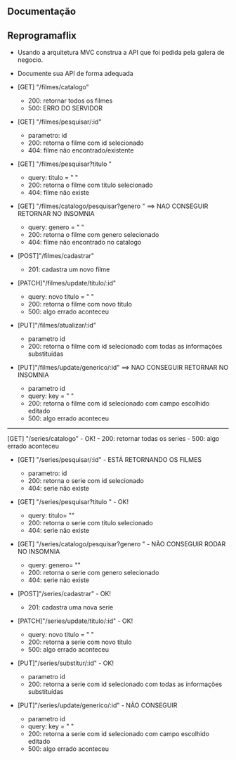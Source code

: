 ## Documentação

## Reprogramaflix

- Usando a arquitetura MVC construa a API  que foi pedida pela galera de negocio.
- Documente sua API de forma adequada


- [GET] "/filmes/catalogo" 
    - 200: retornar todos os filmes
    - 500: ERRO DO SERVIDOR                           

- [GET] "/filmes/pesquisar/:id" 
    - parametro: id
    - 200: retorna o filme com id selecionado
    - 404: filme não encontrado/existente                                

- [GET] "/filmes/pesquisar?titulo "
    - query: titulo = " "
    - 200: retorna o filme com titulo selecionado
    - 404: filme não existe                                

- [GET] "/filmes/catalogo/pesquisar?genero " ==> NAO CONSEGUIR RETORNAR NO INSOMNIA
    - query: genero = " "
    - 200: retorna o filme com genero selecionado
    - 404: filme não encontrado no catalogo

- [POST]"/filmes/cadastrar" 
    - 201: cadastra um novo filme                          

- [PATCH]"/filmes/update/titulo/:id"
    - query: novo titulo = " "
    - 200: retorna o filme com novo titulo   
    - 500: algo errado aconteceu                

- [PUT]"/filmes/atualizar/:id" 
    - parametro id
    - 200: retorna o filme com id selecionado com todas as informações substituídas

- [PUT]"/filmes/update/generico/:id" ==> NAO CONSEGUIR RETORNAR NO INSOMNIA
    - parametro id
    - query: key = " "
    - 200: retorna o filme com id selecionado com campo escolhido editado
    - 500: algo errado aconteceu 

***************************

 [GET] "/series/catalogo" - OK!
    - 200: retornar todas os series
    - 500: algo errado aconteceu                            

- [GET] "/series/pesquisar/:id"  - ESTÁ RETORNANDO OS FILMES
    - parametro: id
    - 200: retorna o serie com id selecionado
    - 404: serie não existe                                 

- [GET] "/series/pesquisar?titulo " - OK!
    - query: titulo= ""
    - 200: retorna o serie com titulo selecionado
    - 404: serie não existe                                 

- [GET] "/series/catalogo/pesquisar?genero " - NÃO CONSEGUIR RODAR NO INSOMNIA
    - query: genero= ""
    - 200: retorna o serie com genero selecionado
    - 404: serie não existe                                 

- [POST]"/series/cadastrar"  - OK!
    - 201: cadastra uma nova serie                          

- [PATCH]"/series/update/titulo/:id" - OK!
    - query: novo titulo = " "
    - 200: retorna a serie com novo titulo
    - 500: algo errado aconteceu                       

- [PUT]"/series/substitur/:id"  - OK!
    - parametro id
    - 200: retorna a serie com id selecionado com todas as informações substituídas

- [PUT]"/series/update/generico/:id" - NÃO CONSEGUIR
    - parametro id
    - query: key = " "
    - 200: retorna a serie com id selecionado com campo escolhido editado
    - 500: algo errado aconteceu